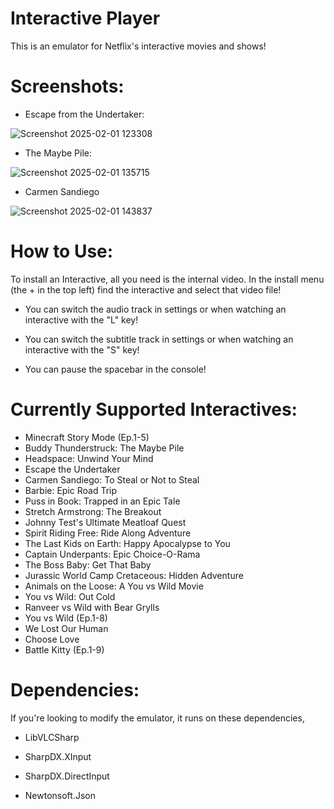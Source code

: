 # Interactive Player
This is an emulator for Netflix's interactive movies and shows!

# Screenshots:
* Escape from the Undertaker:
  
![Screenshot 2025-02-01 123308](https://github.com/user-attachments/assets/bb716d5b-33b6-4fae-a201-04c21a7e1338)

* The Maybe Pile:
  
![Screenshot 2025-02-01 135715](https://github.com/user-attachments/assets/d91aa065-b6fe-4916-a246-e7f2e6805182)

* Carmen Sandiego
  
![Screenshot 2025-02-01 143837](https://github.com/user-attachments/assets/1491310d-a5b4-478d-aaab-eee689516d47)

# How to Use:

To install an Interactive, all you need is the internal video. In the install menu (the + in the top left) find the interactive and select that video file!

* You can switch the audio track in settings or when watching an interactive with the "L" key!

* You can switch the subtitle track in settings or when watching an interactive with the "S" key!

* You can pause the spacebar in the console!

# Currently Supported Interactives:

* Minecraft Story Mode (Ep.1-5)
* Buddy Thunderstruck: The Maybe Pile 
* Headspace: Unwind Your Mind 
* Escape the Undertaker 
* Carmen Sandiego: To Steal or Not to Steal 
* Barbie: Epic Road Trip 
* Puss in Book: Trapped in an Epic Tale
* Stretch Armstrong: The Breakout 
* Johnny Test's Ultimate Meatloaf Quest 
* Spirit Riding Free: Ride Along Adventure 
* The Last Kids on Earth: Happy Apocalypse to You 
* Captain Underpants: Epic Choice-O-Rama 
* The Boss Baby: Get That Baby 
* Jurassic World Camp Cretaceous: Hidden Adventure 
* Animals on the Loose: A You vs Wild Movie 
* You vs Wild: Out Cold
* Ranveer vs Wild with Bear Grylls 
* You vs Wild (Ep.1-8)
* We Lost Our Human
* Choose Love 
* Battle Kitty (Ep.1-9)

# Dependencies:
If you're looking to modify the emulator, it runs on these dependencies,

* LibVLCSharp

* SharpDX.XInput

* SharpDX.DirectInput

* Newtonsoft.Json
